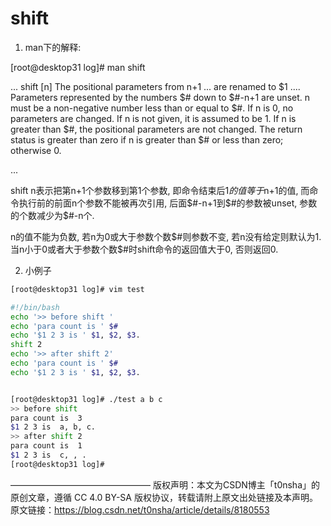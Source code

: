 
# shift



1. man下的解释:

[root@desktop31 log]# man shift

...
       shift [n]
              The  positional  parameters  from n+1 ... are renamed to $1 ....
              Parameters represented by the numbers  $#  down  to  $#-n+1  are
              unset.   n  must  be a non-negative number less than or equal to
              $#.  If n is 0, no parameters are changed.  If n is  not  given,
              it  is assumed to be 1.  If n is greater than $#, the positional
              parameters are not changed.  The return status is  greater  than
              zero if n is greater than $# or less than zero; otherwise 0.

...

shift n表示把第n+1个参数移到第1个参数, 即命令结束后$1的值等于$n+1的值, 而命令执行前的前面n个参数不能被再次引用, 后面$#-n+1到$#的参数被unset, 参数的个数减少为$#-n个.

n的值不能为负数, 若n为0或大于参数个数$#则参数不变, 若n没有给定则默认为1. 当n小于0或者大于参数个数$#时shift命令的返回值大于0, 否则返回0.


2. 小例子
```sh
[root@desktop31 log]# vim test

#!/bin/bash
echo '>> before shift '
echo 'para count is ' $#
echo '$1 2 3 is ' $1, $2, $3.
shift 2
echo '>> after shift 2'
echo 'para count is ' $#
echo '$1 2 3 is ' $1, $2, $3.


[root@desktop31 log]# ./test a b c
>> before shift
para count is  3
$1 2 3 is  a, b, c.
>> after shift 2
para count is  1
$1 2 3 is  c, , .
[root@desktop31 log]#
```
————————————————
版权声明：本文为CSDN博主「t0nsha」的原创文章，遵循 CC 4.0 BY-SA 版权协议，转载请附上原文出处链接及本声明。
原文链接：https://blog.csdn.net/t0nsha/article/details/8180553

